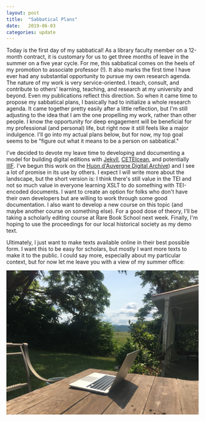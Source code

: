 ```yaml
---
layout: post
title:  "Sabbatical Plans"
date:   2019-06-03
categories: update
---
```


Today is the first day of my sabbatical! As a library faculty member on a 12-month contract, it is customary for us to get three months of leave in the summer on a five year cycle. For me, this sabbatical comes on the heels of my promotion to associate professor (!). It also marks the first time I have ever had any substantial opportunity to pursue my own research agenda. The nature of my work is very service-oriented. I teach, consult, and contribute to others' learning, teaching, and research at my university and beyond. Even my publications reflect this direction. So when it came time to propose my sabbatical plans, I basically had to initialize a whole research agenda. It came together pretty easily after a little reflection, but I'm still adjusting to the idea that I am the one propelling my work, rather than other people. I know the opportunity for deep engagement will be beneficial for my professional (and personal) life, but right now it still feels like a major indulgence. I'll go into my actual plans below, but for now, my top goal seems to be "figure out what it means to be a person on sabbatical."

I've decided to devote my leave time to developing and documenting a model for building digital editions with [Jekyll](http://jekyllrb.com/), [CETEIcean](https://github.com/TEIC/CETEIcean), and potentially [IIIF](http://iiif.io/). I've begun this work on the [Huon d'Auvergne Digital Archive](http://www.huondauvergne.org)) and I see a lot of promise in its use by others. I expect I will write more about the landscape, but the short version is: I think there's still value in the TEI and not so much value in everyone learning XSLT to do something with TEI-encoded documents. I want to create an option for folks who don't have their own developers but are willing to work through some good documentation. I also want to develop a new course on this topic (and maybe another course on something else). For a good dose of theory, I'll be taking a scholarly editing course at Rare Book School next week. Finally, I'm hoping to use the proceedings for our local historical society as my demo text. 

Ultimately, I just want to make texts available online in their best possible form. I want this to be easy for scholars, but mostly I want more texts to make it to the public. I could say more, especially about my particular context, but for now let me leave you with a view of my summer office: 


<img src="/assets/office.JPG" alt="laptop on table in outdoor setting"> 
